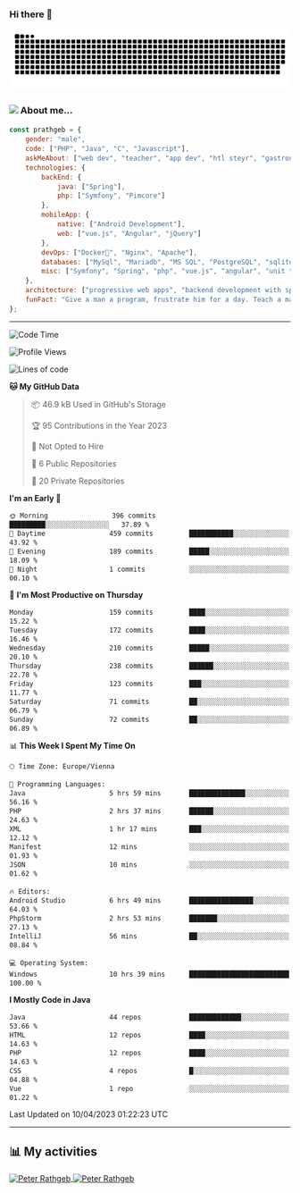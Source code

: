 ### Hi there 👋

<div align="center">
  <img  src="https://github.com/1999AZZAR/1999AZZAR/blob/main/resources/img/grid-snake.svg"
       alt="snake" />
</div>

### <img src="https://media.giphy.com/media/VgCDAzcKvsR6OM0uWg/giphy.gif" width="50"> About me...  

```javascript
const prathgeb = {
    gender: "male",
    code: ["PHP", "Java", "C", "Javascript"],
    askMeAbout: ["web dev", "teacher", "app dev", "htl steyr", "gastronaut"],
    technologies: {
        backEnd: {
            java: ["Spring"],
            php: ["Symfony", "Pimcore"]
        },
        mobileApp: {
            native: ["Android Development"],
            web: ["vue.js", "Angular", "jQuery"]
        },
        devOps: ["Docker🐳", "Nginx", "Apache"],
        databases: ["MySql", "Mariadb", "MS SQL", "PostgreSQL", "sqlite"],
        misc: ["Symfony", "Spring", "php", "vue.js", "angular", "unit testing", "ci/cd using github actions"]
    },
    architecture: ["progressive web apps", "backend development with spring", "backend development with symfony"],
    funFact: "Give a man a program, frustrate him for a day. Teach a man to program, frustrate him for a lifetime."
};
```

---
<!--START_SECTION:waka-->
![Code Time](http://img.shields.io/badge/Code%20Time-164%20hrs%2055%20mins-blue)

![Profile Views](http://img.shields.io/badge/Profile%20Views-0-blue)

![Lines of code](https://img.shields.io/badge/From%20Hello%20World%20I%27ve%20Written-2.4%20million%20lines%20of%20code-blue)

**🐱 My GitHub Data** 

> 📦 46.9 kB Used in GitHub's Storage 
 > 
> 🏆 95 Contributions in the Year 2023
 > 
> 🚫 Not Opted to Hire
 > 
> 📜 6 Public Repositories 
 > 
> 🔑 20 Private Repositories 
 > 
**I'm an Early 🐤** 

```text
🌞 Morning                396 commits         █████████░░░░░░░░░░░░░░░░   37.89 % 
🌆 Daytime                459 commits         ███████████░░░░░░░░░░░░░░   43.92 % 
🌃 Evening                189 commits         █████░░░░░░░░░░░░░░░░░░░░   18.09 % 
🌙 Night                  1 commits           ░░░░░░░░░░░░░░░░░░░░░░░░░   00.10 % 
```
📅 **I'm Most Productive on Thursday** 

```text
Monday                   159 commits         ████░░░░░░░░░░░░░░░░░░░░░   15.22 % 
Tuesday                  172 commits         ████░░░░░░░░░░░░░░░░░░░░░   16.46 % 
Wednesday                210 commits         █████░░░░░░░░░░░░░░░░░░░░   20.10 % 
Thursday                 238 commits         ██████░░░░░░░░░░░░░░░░░░░   22.78 % 
Friday                   123 commits         ███░░░░░░░░░░░░░░░░░░░░░░   11.77 % 
Saturday                 71 commits          ██░░░░░░░░░░░░░░░░░░░░░░░   06.79 % 
Sunday                   72 commits          ██░░░░░░░░░░░░░░░░░░░░░░░   06.89 % 
```


📊 **This Week I Spent My Time On** 

```text
🕑︎ Time Zone: Europe/Vienna

💬 Programming Languages: 
Java                     5 hrs 59 mins       ██████████████░░░░░░░░░░░   56.16 % 
PHP                      2 hrs 37 mins       ██████░░░░░░░░░░░░░░░░░░░   24.63 % 
XML                      1 hr 17 mins        ███░░░░░░░░░░░░░░░░░░░░░░   12.12 % 
Manifest                 12 mins             ░░░░░░░░░░░░░░░░░░░░░░░░░   01.93 % 
JSON                     10 mins             ░░░░░░░░░░░░░░░░░░░░░░░░░   01.62 % 

🔥 Editors: 
Android Studio           6 hrs 49 mins       ████████████████░░░░░░░░░   64.03 % 
PhpStorm                 2 hrs 53 mins       ███████░░░░░░░░░░░░░░░░░░   27.13 % 
IntelliJ                 56 mins             ██░░░░░░░░░░░░░░░░░░░░░░░   08.84 % 

💻 Operating System: 
Windows                  10 hrs 39 mins      █████████████████████████   100.00 % 
```

**I Mostly Code in Java** 

```text
Java                     44 repos            █████████████░░░░░░░░░░░░   53.66 % 
HTML                     12 repos            ████░░░░░░░░░░░░░░░░░░░░░   14.63 % 
PHP                      12 repos            ████░░░░░░░░░░░░░░░░░░░░░   14.63 % 
CSS                      4 repos             █░░░░░░░░░░░░░░░░░░░░░░░░   04.88 % 
Vue                      1 repo              ░░░░░░░░░░░░░░░░░░░░░░░░░   01.22 % 
```




 Last Updated on 10/04/2023 01:22:23 UTC
<!--END_SECTION:waka-->

---
  ## 📊 My activities
  <a href="https://github.com/prathgeb">
    <img width=450 height=170 align="center" alt="Peter Rathgeb" src="https://github-readme-stats.vercel.app/api?username=prathgeb&include_all_commits=true&count_private=true&theme=midnight-purple&show_icons=true&bg_color=0D1117&hide_border=true" />
  </a>
  <a href="https://github.com/prathgeb">
    <img align="center" alt="Peter Rathgeb" src="https://github-readme-stats.vercel.app/api/top-langs/?username=prathgeb&include_all_commits=true&count_private=true&theme=midnight-purple&show_icons=true&layout=compact&bg_color=0D1117&hide_border=true" />
  </a>

